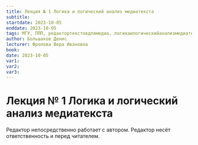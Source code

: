 ```yaml
---
title: Лекция № 1 Логика и логический анализ медиатекста
subtitle:
startdate: 2023-10-05
enddate: 2023-10-05
tags: МГУ, ППП, редактортекстовдлямедиа, логикаилогическийанализмедиатекста
author: Большаков Денис
lecturer: Фролова Вера Ивановна
book:
date: 2023-10-05
var1:
var2:
var3:
---
```


  

# Лекция № 1 Логика и логический анализ медиатекста

Редактор непосредственно работает с автором. Редактор несёт ответственность и перед читателем.


